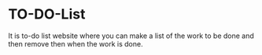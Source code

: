 # TO-DO-List
It is to-do list website where you can make a list of the  work to be done and then remove then when the work is done. 
